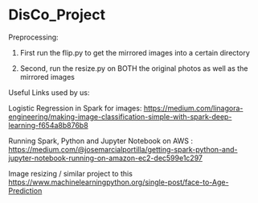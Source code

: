 # DisCo_Project

Preprocessing:

1. First run the flip.py to get the mirrored images into a certain directory

2. Second, run the resize.py on BOTH the original photos as well as the mirrored images 


Useful Links used by us:

Logistic Regression in Spark for images:
https://medium.com/linagora-engineering/making-image-classification-simple-with-spark-deep-learning-f654a8b876b8

Running Spark, Python and Jupyter Notebook on AWS :
https://medium.com/@josemarcialportilla/getting-spark-python-and-jupyter-notebook-running-on-amazon-ec2-dec599e1c297

Image resizing / similar project to this 
https://www.machinelearningpython.org/single-post/face-to-Age-Prediction


